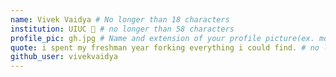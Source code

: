 ```yaml
---
name: Vivek Vaidya # No longer than 18 characters
institution: UIUC 🚩 # no longer than 58 characters
profile_pic: gh.jpg # Name and extension of your profile picture(ex. mona.png)
quote: i spent my freshman year forking everything i could find. # no longer than 100 characters
github_user: vivekvaidya
---
```

